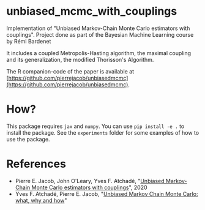 # unbiased_mcmc_with_couplings

Implementation of "Unbiased Markov-Chain Monte Carlo estimators with couplings". Project done as part of the Bayesian
Machine Learning course by Rémi Bardenet

It includes a coupled Metropolis-Hasting algorithm, the maximal coupling and its generalization, the modified Thorisson's Algorithm.

The R companion-code of the paper is available
at [https://github.com/pierrejacob/unbiasedmcmc](https://github.com/pierrejacob/unbiasedmcmc).

# How?
This package requires `jax` and `numpy`. You can use `pip install -e .` to install the package.
See the `experiments` folder for some examples of how to use the package. 

# References

- Pierre E. Jacob, John O'Leary, Yves F. Atchadé, "[Unbiased Markov-Chain Monte Carlo estimators with couplings](https://academic.oup.com/jrsssb/article/82/3/543/7056129)", 2020
- Yves F. Atchadé, Pierre E. Jacob, "[Unbiased Markov Chain Monte Carlo: what, why and how](https://math.bu.edu/people/atchade/umcmc_rev.pdf)"
